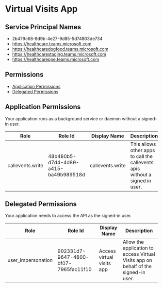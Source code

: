 # Virtual Visits App
## Service Principal Names
- 2b479c68-8d9b-4e27-9d85-5d74803de734
- https://healthcare.teams.microsoft.com
- https://healthcaredogfood.teams.microsoft.com
- https://healthcarestaging.teams.microsoft.com
- https://healthcareppe.teams.microsoft.com

 ## Permissions
- [Application Permissions](#application-permissions)
- [Delegated Permissions](#delegated-permissions)

## Application Permissions
Your application runs as a background service or daemon without a signed-in user.

| Role | Role Id | Display Name | Description |
|---|---|---|---|
| callevents.write | 48b480b5-d7d4-4d89-a415-ba49b989518d | callevents.write | This allows other apps to call the callevents apis without a signed in user. |

## Delegated Permissions
Your application needs to access the API as the signed-in user. 

| Role | Role Id | Display Name | Description |
|---|---|---|---|
| user_impersonation | 902331d7-9647-4800-bf07-7965fac11f10 | Access virtual visits app | Allow the application to access Virtual Visits app on behalf of the signed-in user. |


